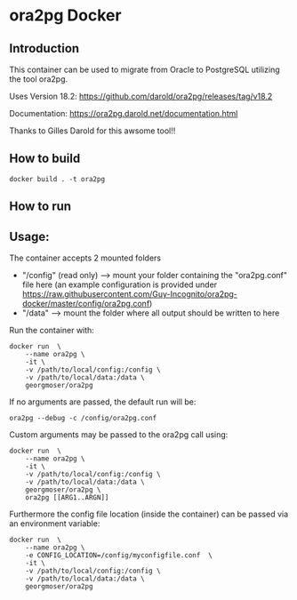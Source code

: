 # ora2pg Docker 

## Introduction

This container can be used to migrate from Oracle to PostgreSQL utilizing the tool ora2pg.

Uses Version 18.2: https://github.com/darold/ora2pg/releases/tag/v18.2

Documentation: https://ora2pg.darold.net/documentation.html

Thanks to Gilles Darold for this awsome tool!!


## How to build

```
docker build . -t ora2pg

```

## How to run

## Usage:

The container accepts 2 mounted folders

* "/config" (read only) --> mount your folder containing the "ora2pg.conf" file here (an example configuration is provided under https://raw.githubusercontent.com/Guy-Incognito/ora2pg-docker/master/config/ora2pg.conf)
* "/data" --> mount the folder where all output should be written to here

Run the container with:

```
docker run  \
    --name ora2pg \
    -it \
    -v /path/to/local/config:/config \
    -v /path/to/local/data:/data \
    georgmoser/ora2pg
```


If no arguments are passed, the default run will be:
```
ora2pg --debug -c /config/ora2pg.conf
```


Custom arguments may be passed to the ora2pg call using:
```
docker run  \
    --name ora2pg \
    -it \
    -v /path/to/local/config:/config \
    -v /path/to/local/data:/data \
    georgmoser/ora2pg \
    ora2pg [[ARG1..ARGN]]
```

Furthermore the config file location (inside the container) can be passed via an environment variable:

```
docker run  \
    --name ora2pg \
    -e CONFIG_LOCATION=/config/myconfigfile.conf  \
    -it \
    -v /path/to/local/config:/config \
    -v /path/to/local/data:/data \
    georgmoser/ora2pg 
```